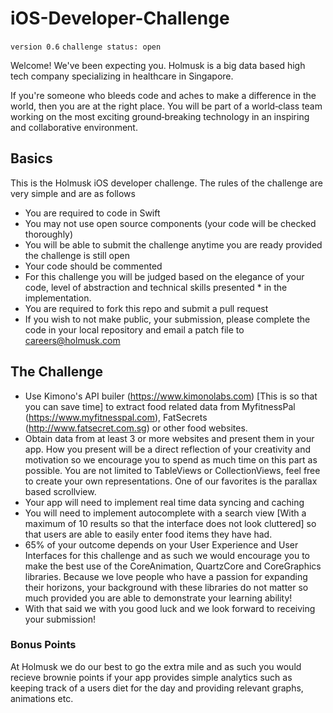 # iOS-Developer-Challenge

`version 0.6`
`challenge status: open`

Welcome! We've been expecting you. Holmusk is a big data based high tech company specializing in healthcare in Singapore. 

If you're someone who bleeds code and aches to make a difference in the world, then you are at the right place. You will be part of a world‑class team working on the most exciting ground‑breaking technology in an inspiring and collaborative environment.

## Basics

This is the Holmusk iOS developer challenge. The rules of the challenge are very simple and are as follows

* You are required to code in Swift
* You may not use open source components (your code will be checked thoroughly)
* You will be able to submit the challenge anytime you are ready provided the challenge is still open
* Your code should be commented
* For this challenge you will be judged based on the elegance of your code, level of abstraction and technical skills presented * in the implementation. 
* You are required to fork this repo and submit a pull request
* If you wish to not make public, your submission, please complete the code in your local repository and email a patch file to careers@holmusk.com

## The Challenge 

* Use Kimono's API builer (https://www.kimonolabs.com) [This is so that you can save time] to extract food related data from MyfitnessPal (https://www.myfitnesspal.com), FatSecrets (http://www.fatsecret.com.sg) or other food websites.
* Obtain data from at least 3 or more websites and present them in your app. How you present will be a direct reflection of your creativity and motivation so we encourage you to spend as much time on this part as possible. You are not limited to TableViews or CollectionViews, feel free to create your own representations. One of our favorites is the parallax based scrollview.
* Your app will need to implement real time data syncing and caching 
* You will need to implement autocomplete with a search view [With a maximum of 10 results so that the interface does not look cluttered] so that users are able to easily enter food items they have had. 
* 65% of your outcome depends on your User Experience and User Interfaces for this challenge and as such we would encourage you to make the best use of the CoreAnimation, QuartzCore and CoreGraphics libraries. Because we love people who have a passion for expanding their horizons, your background with these libraries do not matter so much provided you are able to demonstrate your learning ability! 
* With that said we with you good luck and we look forward to receiving your submission!

### Bonus Points

At Holmusk we do our best to go the extra mile and as such you would recieve brownie points if your app provides simple analytics such as keeping track of a users diet for the day and providing relevant graphs, animations etc. 
